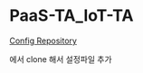 # PaaS-TA_IoT-TA

[Config Repository](https://github.com/senor14/PaaS-TA_IoT-TA_config)

에서 clone 해서 설정파일 추가

